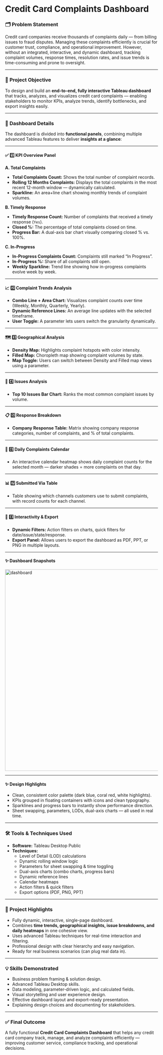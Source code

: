 # Credit Card Complaints Dashboard

### 🗂️ **Problem Statement**

Credit card companies receive thousands of complaints daily — from billing issues to fraud disputes. Managing these complaints efficiently is crucial for customer trust, compliance, and operational improvement. However, without an integrated, interactive, and dynamic dashboard, tracking complaint volumes, response times, resolution rates, and issue trends is time-consuming and prone to oversight.

---

### 🎯 **Project Objective**

To design and build an **end-to-end, fully interactive Tableau dashboard** that tracks, analyzes, and visualizes credit card complaints — enabling stakeholders to monitor KPIs, analyze trends, identify bottlenecks, and export insights easily.

---

### 🔑 **Dashboard Details**

The dashboard is divided into **functional panels**, combining multiple advanced Tableau features to deliver **insights at a glance**:

---

#### ✅ **1️⃣ KPI Overview Panel**

**A. Total Complaints**

* **Total Complaints Count:** Shows the total number of complaint records.
* **Rolling 12 Months Complaints:** Displays the total complaints in the most recent 12-month window — dynamically calculated.
* **Sparkline:** An area+line chart showing monthly trends of complaint volumes.

**B. Timely Response**

* **Timely Response Count:** Number of complaints that received a timely response (`Yes`).
* **Closed %:** The percentage of total complaints closed on time.
* **Progress Bar:** A dual-axis bar chart visually comparing closed % vs. 100%.

**C. In-Progress**

* **In-Progress Complaints Count:** Complaints still marked “In Progress”.
* **In-Progress %:** Share of all complaints still open.
* **Weekly Sparkline:** Trend line showing how in-progress complaints evolve week by week.

---

#### 📈 **2️⃣ Complaint Trends Analysis**

* **Combo Line + Area Chart:** Visualizes complaint counts over time (Weekly, Monthly, Quarterly, Yearly).
* **Dynamic Reference Lines:** An average line updates with the selected timeframe.
* **User Toggle:** A parameter lets users switch the granularity dynamically.

---

#### 🗺️ **3️⃣ Geographical Analysis**

* **Density Map:** Highlights complaint hotspots with color intensity.
* **Filled Map:** Choropleth map showing complaint volumes by state.
* **Map Toggle:** Users can switch between Density and Filled map views using a parameter.

---

#### 🔎 **4️⃣ Issues Analysis**

* **Top 10 Issues Bar Chart:** Ranks the most common complaint issues by volume.

---

#### 📋 **5️⃣ Response Breakdown**

* **Company Response Table:** Matrix showing company response categories, number of complaints, and % of total complaints.

---

#### 📅 **6️⃣ Daily Complaints Calendar**

* An interactive calendar heatmap shows daily complaint counts for the selected month — darker shades = more complaints on that day.

---

#### 📊 **7️⃣ Submitted Via Table**

* Table showing which channels customers use to submit complaints, with record counts for each channel.

---

#### 🔄 **8️⃣ Interactivity & Export**

* **Dynamic Filters:** Action filters on charts, quick filters for date/issue/state/response.
* **Export Panel:** Allows users to export the dashboard as PDF, PPT, or PNG in multiple layouts.

---
#### ✨ **Dashboard Snapshots**

<img width="1178" height="662" alt="dashboard " src="https://github.com/user-attachments/assets/20e85f06-ba6c-427a-99cd-9b6f76bfcfc9" />


---
#### ✨ **Design Highlights**

* Clean, consistent color palette (dark blue, coral red, white highlights).
* KPIs grouped in floating containers with icons and clean typography.
* Sparklines and progress bars to instantly show performance direction.
* Sheet swapping, parameters, LODs, dual-axis charts — all used in real time.

---

### 🛠️ **Tools & Techniques Used**

* **Software:** Tableau Desktop Public
* **Techniques:**
  * Level of Detail (LOD) calculations
  * Dynamic rolling window logic
  * Parameters for sheet swapping & time toggling
  * Dual-axis charts (combo charts, progress bars)
  * Dynamic reference lines
  * Calendar heatmaps
  * Action filters & quick filters
  * Export options (PDF, PNG, PPT)

---

### 🌟 **Project Highlights**

* Fully dynamic, interactive, single-page dashboard.
* Combines **time trends, geographical insights, issue breakdowns, and daily heatmaps** in one cohesive view.
* Uses advanced Tableau techniques for real-time interaction and filtering.
* Professional design with clear hierarchy and easy navigation.
* Ready for real business scenarios (can plug real data in).

---

### 💡 **Skills Demonstrated**

* Business problem framing & solution design.
* Advanced Tableau Desktop skills.
* Data modeling, parameter-driven logic, and calculated fields.
* Visual storytelling and user experience design.
* Effective dashboard layout and export-ready presentation.
* Explaining design choices and documenting for stakeholders.

---

### ✅ **Final Outcome**

A fully functional **Credit Card Complaints Dashboard** that helps any credit card company track, manage, and analyze complaints efficiently — improving customer service, compliance tracking, and operational decisions.


